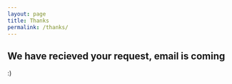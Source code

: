 ```yaml
---
layout: page
title: Thanks
permalink: /thanks/
---
```


## We have recieved your request, email is coming

:)

